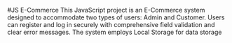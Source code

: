 #JS E-Commerce
This JavaScript project is an E-Commerce system designed to accommodate two types of users: Admin and Customer.
Users can register and log in securely with comprehensive field validation and clear error messages.
The system employs Local Storage for data storage 
